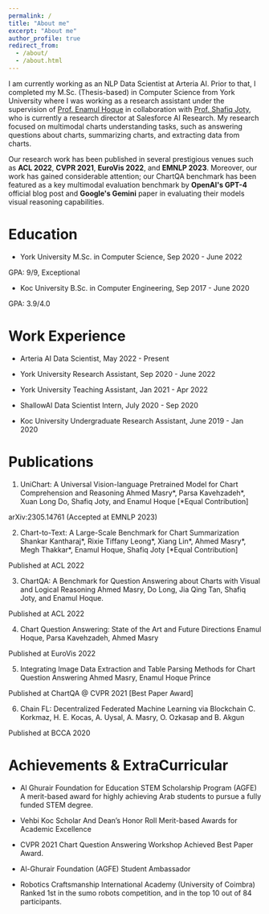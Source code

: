 ```yaml
---
permalink: /
title: "About me"
excerpt: "About me"
author_profile: true
redirect_from: 
  - /about/
  - /about.html
---
```


I am currently working as an NLP Data Scientist at Arteria AI. Prior to that, I completed my M.Sc. (Thesis-based) in Computer Science from York University where I was working as a research assistant under the supervision of [Prof. Enamul Hoque](http://www.yorku.ca/enamulh/index.html) in collaboration with [Prof. Shafiq Joty](https://raihanjoty.github.io/),  who is currently a research director at Salesforce AI Research. My research focused on multimodal charts understanding tasks, such as answering questions about charts, summarizing charts, and extracting data from charts.

Our research work has been published in several prestigious venues such as **ACL 2022**, **CVPR 2021**, **EuroVis 2022**, and **EMNLP 2023**. Moreover, our work has gained considerable attention; our ChartQA benchmark has been featured as a key multimodal evaluation benchmark by **OpenAI's GPT-4** official blog post and **Google's Gemini** paper in evaluating their models visual reasoning capabilities.



Education
======

* York University
M.Sc. in Computer Science, Sep 2020 - June 2022

GPA: 9/9, Exceptional
* Koc University
B.Sc. in Computer Engineering, Sep 2017 - June 2020

GPA: 3.9/4.0



Work Experience
======
* Arteria AI
Data Scientist, May 2022 - Present
  
* York University
Research Assistant, Sep 2020 - June 2022

* York University
Teaching Assistant, Jan 2021 - Apr 2022

* ShallowAI
Data Scientist Intern, July 2020 - Sep 2020

* Koc University
Undergraduate Research Assistant, June 2019 - Jan 2020



Publications
======

1. UniChart: A Universal Vision-language Pretrained Model for Chart Comprehension and Reasoning
Ahmed Masry*, Parsa Kavehzadeh*, Xuan Long Do, Shafiq Joty, and Enamul Hoque [*Equal Contribution]

arXiv:2305.14761  (Accepted at EMNLP 2023)

2. Chart-to-Text: A Large-Scale Benchmark for Chart Summarization
Shankar Kantharaj*, Rixie Tiffany Leong*, Xiang Lin*, Ahmed Masry*, Megh Thakkar*, Enamul Hoque, Shafiq Joty [*Equal Contribution]

Published at ACL 2022 

3. ChartQA: A Benchmark for Question Answering about Charts with Visual and Logical Reasoning
Ahmed Masry, Do Long, Jia Qing Tan, Shafiq Joty, and Enamul Hoque.

Published at ACL 2022

4. Chart Question Answering: State of the Art and Future Directions
Enamul Hoque, Parsa Kavehzadeh, Ahmed Masry

Published at EuroVis 2022

5. Integrating Image Data Extraction and Table Parsing Methods for Chart Question Answering
Ahmed Masry, Enamul Hoque Prince

Published at ChartQA @ CVPR 2021 [Best Paper Award]

6. Chain FL: Decentralized Federated Machine Learning via Blockchain
C. Korkmaz, H. E. Kocas, A. Uysal, A. Masry, O. Ozkasap and B. Akgun

Published at BCCA 2020




Achievements & ExtraCurricular
======
* Al Ghurair Foundation for Education STEM Scholarship Program (AGFE)
A merit-based award for highly achieving Arab students to pursue a fully funded STEM degree.

* Vehbi Koc Scholar And Dean’s Honor Roll
Merit-based Awards for Academic Excellence

* CVPR 2021 Chart Question Answering Workshop
Achieved Best Paper Award.

* Al-Ghurair Foundation (AGFE)
Student Ambassador

* Robotics Craftsmanship International Academy (University of Coimbra)
Ranked 1st in the sumo robots competition, and in the top 10 out of 84 participants.


